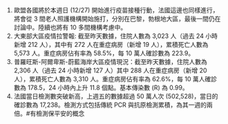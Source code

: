 1. 歐盟各國將於本週日 \(12/27\) 開始進行疫苗接種行動，法國這邊也同樣進行，將會從 3 間老人照護機構開始施打，分別在巴黎，勃根地大區，最後一間仍在討論中。陸續也將有 10 多間機構考慮中。
1. 大東部大區疫情拉警報: 截至昨天數據，住院人數為 3,023 人（過去 24 小時新增 212 人），其中有 272 人在重症病房（新增 19 人），累積死亡人數為 5,573 人。重症病房佔有率為 58.5%，每 10 萬人確診數為 223.9。
1. 普羅旺斯-阿爾卑斯-蔚藍海岸大區疫情現況：截至昨天數據，住院人數為 2,306 人（過去 24 小時新增 127 人）其中 288 人在重症病房（新增 20 人），累積死亡人數為 3,310 人。重症病房佔有率為 62.6%，每 10 萬人確診數為 178.5，24 小時內上升 11.8 個點。基本傳染數 \(R\) 為 0.99。
1. 法國當日檢測數突破新高，上週五的數據超過 50 萬人次 \(502,528\)，當日的確診數為 17,238。檢測方式包括傳統 PCR 與抗原檢測累積，為其一週的兩倍。<Grace>#有檢測保平安的概念</Grace>